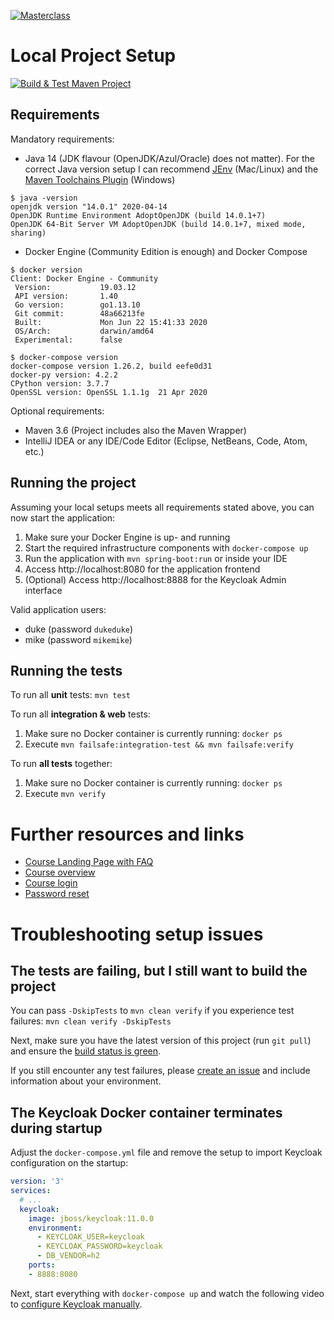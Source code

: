 [![Masterclass](https://rieckpil.de/wp-content/uploads/2020/09/testing-spring-boot-applications-masterclass-course-logo.png)](https://rieckpil.de/testing-spring-boot-applications-masterclass/)

# Local Project Setup

[![Build & Test Maven Project](https://github.com/rieckpil/testing-spring-boot-applications-masterclass/workflows/Build%20&%20Test%20Maven%20Project/badge.svg)](https://github.com/rieckpil/testing-spring-boot-applications-masterclass/actions)

## Requirements

Mandatory requirements:

* Java 14 (JDK flavour (OpenJDK/Azul/Oracle) does not matter). For the correct Java version setup I can recommend [JEnv](https://www.youtube.com/watch?v=9FVZyeFDXo0) (Mac/Linux) and the [Maven Toolchains Plugin](https://maven.apache.org/plugins/maven-toolchains-plugin/toolchains/jdk.html) (Windows)

```
$ java -version
openjdk version "14.0.1" 2020-04-14
OpenJDK Runtime Environment AdoptOpenJDK (build 14.0.1+7)
OpenJDK 64-Bit Server VM AdoptOpenJDK (build 14.0.1+7, mixed mode, sharing)
```

* Docker Engine (Community Edition is enough) and Docker Compose

```
$ docker version
Client: Docker Engine - Community
 Version:           19.03.12
 API version:       1.40
 Go version:        go1.13.10
 Git commit:        48a66213fe
 Built:             Mon Jun 22 15:41:33 2020
 OS/Arch:           darwin/amd64
 Experimental:      false

$ docker-compose version
docker-compose version 1.26.2, build eefe0d31
docker-py version: 4.2.2
CPython version: 3.7.7
OpenSSL version: OpenSSL 1.1.1g  21 Apr 2020
```

Optional requirements:

* Maven 3.6 (Project includes also the Maven Wrapper)
* IntelliJ IDEA or any IDE/Code Editor (Eclipse, NetBeans, Code, Atom, etc.)

## Running the project

Assuming your local setups meets all requirements stated above, you can now start the application:

1. Make sure your Docker Engine is up- and running
2. Start the required infrastructure components with `docker-compose up`
3. Run the application with `mvn spring-boot:run` or inside your IDE
4. Access http://localhost:8080 for the application frontend
5. (Optional) Access http://localhost:8888 for the Keycloak Admin interface

Valid application users:

* duke (password `dukeduke`)
* mike (password `mikemike`)

## Running the tests

To run all **unit** tests: `mvn test`

To run all **integration & web** tests:

1. Make sure no Docker container is currently running: `docker ps`
2. Execute `mvn failsafe:integration-test && mvn failsafe:verify`

To run **all tests** together:

1. Make sure no Docker container is currently running: `docker ps`
2. Execute `mvn verify`

# Further resources and links

* [Course Landing Page with FAQ](https://rieckpil.de/testing-spring-boot-applications-masterclass/)
* [Course overview](https://rieckpil.de/courses/testing-spring-boot-applications-masterclass/)
* [Course login](https://rieckpil.de/wp-login.php)
* [Password reset](https://rieckpil.de/wp-login.php?action=lostpassword)

# Troubleshooting setup issues

## The tests are failing, but I still want to build the project

You can pass `-DskipTests` to `mvn clean verify` if you experience test failures: `mvn clean verify -DskipTests`

Next, make sure you have the latest version of this project (run `git pull`) and ensure the [build status is green](https://github.com/rieckpil/testing-spring-boot-applications-masterclass/actions).

If you still encounter any test failures, please [create an issue](https://github.com/rieckpil/testing-spring-boot-applications-masterclass/issues) and include information about your environment.

## The Keycloak Docker container terminates during startup

Adjust the `docker-compose.yml` file and remove the setup to import Keycloak configuration on the startup:

```yaml
version: '3'
services:
  # ...
  keycloak:
    image: jboss/keycloak:11.0.0
    environment:
      - KEYCLOAK_USER=keycloak
      - KEYCLOAK_PASSWORD=keycloak
      - DB_VENDOR=h2
    ports:
    - 8888:8080
```

Next, start everything with `docker-compose up` and watch the following video to [configure Keycloak manually](https://vimeo.com/458246315).

